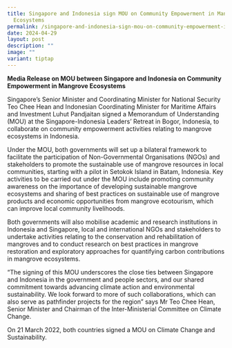 ```yaml
---
title: Singapore and Indonesia sign MOU on Community Empowerment in Mangrove
  Ecosystems
permalink: /singapore-and-indonesia-sign-mou-on-community-empowerment-in-mangrove-ecosystems/
date: 2024-04-29
layout: post
description: ""
image: ""
variant: tiptap
---
```

<p><strong>Media Release on MOU between Singapore and Indonesia on Community Empowerment in Mangrove Ecosystems </strong>
</p>
<p>Singapore’s Senior Minister and Coordinating Minister for National Security
Teo Chee Hean and Indonesian Coordinating Minister for Maritime Affairs
and Investment Luhut Pandjaitan signed a Memorandum of Understanding (MOU)
at the Singapore-Indonesia Leaders’ Retreat in Bogor, Indonesia, to collaborate
on community empowerment activities relating to mangrove ecosystems in
Indonesia.</p>
<p>Under the MOU, both governments will set up a bilateral framework to facilitate
the participation of Non-Governmental Organisations (NGOs) and stakeholders
to promote the sustainable use of mangrove resources in local communities,
starting with a pilot in Setokok Island in Batam, Indonesia. Key activities
to be carried out under the MOU include promoting community awareness on
the importance of developing sustainable mangrove ecosystems and sharing
of best practices on sustainable use of mangrove products and economic
opportunities from mangrove ecotourism, which can improve local community
livelihoods.</p>
<p>Both governments will also mobilise academic and research institutions
in Indonesia and Singapore, local and international NGOs and stakeholders
to undertake activities relating to the conservation and rehabilitation
of mangroves and to conduct research on best practices in mangrove restoration
and exploratory approaches for quantifying carbon contributions in mangrove
ecosystems.</p>
<p>“The signing of this MOU underscores the close ties between Singapore
and Indonesia in the government and people sectors, and our shared commitment
towards advancing climate action and environmental sustainability. We look
forward to more of such collaborations, which can also serve as pathfinder
projects for the region” says Mr Teo Chee Hean, Senior Minister and Chairman
of the Inter-Ministerial Committee on Climate Change.</p>
<p>On 21 March 2022, both countries signed a MOU on Climate Change and Sustainability.</p>
<p>&nbsp;</p>